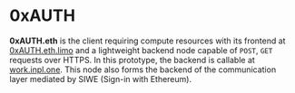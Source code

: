 # 0xAUTH

**0xAUTH.eth** is the client requiring compute resources with its frontend at [0xAUTH.eth.limo](https://0xauth.eth.limo) and a lightweight backend node capable of `POST`, `GET` requests over HTTPS. In this prototype, the backend is callable at [work.inpl.one](https://work.inpl.one). This node also forms the backend of the communication layer mediated by SIWE (Sign-in with Ethereum).
